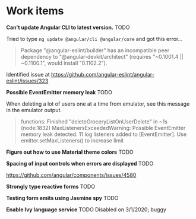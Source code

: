 # Work items

**Can't update Angular CLI to latest version.** TODO

Tried to type `ng update @angular/cli @angular/core` and got this error...

> Package "@angular-eslint/builder" has an incompatible peer dependency to "@angular-devkit/architect" (requires "~0.1001.4 || ~0.1100.1", would install "0.1102.2").

Identified issue at https://github.com/angular-eslint/angular-eslint/issues/323

**Possible EventEmitter memory leak** TODO

When deleting a lot of users one at a time from emulator, see this message in the emulator output.

> functions: Finished "deleteGroceryListOnUserDelete" in ~1s
> (node:1832) MaxListenersExceededWarning: Possible EventEmitter memory leak detected. 11 log listeners added to [EventEmitter]. Use emitter.setMaxListeners() to increase limit

**Figure out how to use Material theme colors** TODO

**Spacing of input controls when errors are displayed** TODO

https://github.com/angular/components/issues/4580

**Strongly type reactive forms** TODO

**Testing form emits using Jasmine spy** TODO

**Enable Ivy language service** TODO
Disabled on 3/1/2020; buggy
